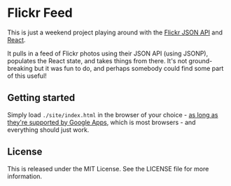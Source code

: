 # Flickr Feed

This is just a weekend project playing around with the [Flickr JSON API](https://www.flickr.com/services/feeds/docs/photos_public/) and [React](http://facebook.github.io/react/).

It pulls in a feed of Flickr photos using their JSON API (using JSONP), populates the React state, and takes things from there. It's not ground-breaking but it was fun to do, and perhaps somebody could find some part of this useful!

## Getting started

Simply load ```./site/index.html``` in the browser of your choice - [as long as they're supported by Google Apps](https://support.google.com/a/answer/33864), which is most browsers - and everything should just work.

## License

This is released under the MIT License. See the LICENSE file for more information.
